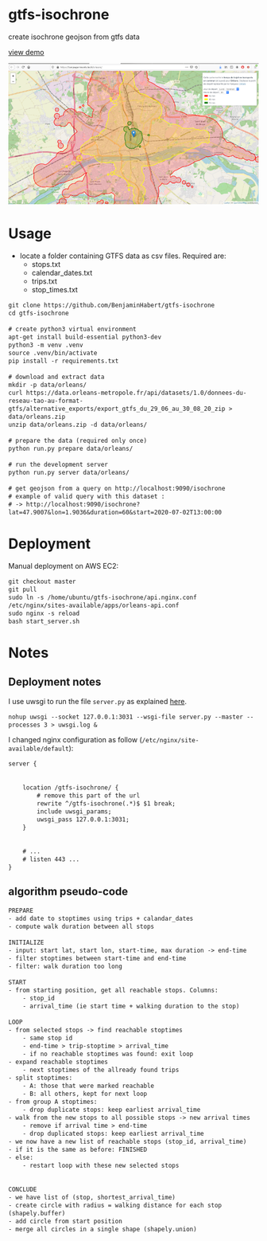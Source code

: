 # gtfs-isochrone

create isochrone geojson from gtfs data

[view demo](https://benjexperiments.tech/orleans/)

![map of Orleans with isochrone shapes](screenshot.png)


# Usage

- locate a folder containing GTFS data as csv files. Required are:
    - stops.txt
    - calendar_dates.txt
    - trips.txt
    - stop_times.txt
    
```
git clone https://github.com/BenjaminHabert/gtfs-isochrone
cd gtfs-isochrone

# create python3 virtual environment
apt-get install build-essential python3-dev
python3 -m venv .venv
source .venv/bin/activate
pip install -r requirements.txt

# download and extract data
mkdir -p data/orleans/
curl https://data.orleans-metropole.fr/api/datasets/1.0/donnees-du-reseau-tao-au-format-gtfs/alternative_exports/export_gtfs_du_29_06_au_30_08_20_zip > data/orleans.zip
unzip data/orleans.zip -d data/orleans/

# prepare the data (required only once)
python run.py prepare data/orleans/

# run the development server
python run.py server data/orleans/

# get geojson from a query on http://localhost:9090/isochrone
# example of valid query with this dataset :
# -> http://localhost:9090/isochrone?lat=47.9007&lon=1.9036&duration=60&start=2020-07-02T13:00:00
```

# Deployment

Manual deployment on AWS EC2:

```
git checkout master
git pull
sudo ln -s /home/ubuntu/gtfs-isochrone/api.nginx.conf /etc/nginx/sites-available/apps/orleans-api.conf
sudo nginx -s reload
bash start_server.sh
```


# Notes


## Deployment notes


I use uwsgi to run the file `server.py` as explained [here](https://uwsgi-docs.readthedocs.io/en/latest/WSGIquickstart.html).

```
nohup uwsgi --socket 127.0.0.1:3031 --wsgi-file server.py --master --processes 3 > uwsgi.log &
```

I changed nginx configuration as follow (`/etc/nginx/site-available/default`):

```
server {


	location /gtfs-isochrone/ {
		# remove this part of the url
		rewrite ^/gtfs-isochrone(.*)$ $1 break;
		include uwsgi_params;
		uwsgi_pass 127.0.0.1:3031;
	}


    # ...
    # listen 443 ...
}
```


## algorithm pseudo-code

```
PREPARE
- add date to stoptimes using trips + calandar_dates
- compute walk duration between all stops

INITIALIZE
- input: start lat, start lon, start-time, max duration -> end-time
- filter stoptimes between start-time and end-time
- filter: walk duration too long

START
- from starting position, get all reachable stops. Columns:
    - stop_id
    - arrival_time (ie start time + walking duration to the stop)

LOOP
- from selected stops -> find reachable stoptimes
    - same stop id
    - end-time > trip-stoptime > arrival_time
    - if no reachable stoptimes was found: exit loop
- expand reachable stoptimes
    - next stoptimes of the allready found trips
- split stoptimes:
    - A: those that were marked reachable
    - B: all others, kept for next loop
- from group A stoptimes:
    - drop duplicate stops: keep earliest arrival_time
- walk from the new stops to all possible stops -> new arrival times
    - remove if arrival time > end-time
    - drop duplicated stops: keep earliest arrival_time
- we now have a new list of reachable stops (stop_id, arrival_time)
- if it is the same as before: FINISHED
- else:
    - restart loop with these new selected stops


CONCLUDE
- we have list of (stop, shortest_arrival_time)
- create circle with radius = walking distance for each stop (shapely.buffer)
- add circle from start position
- merge all circles in a single shape (shapely.union)
```
